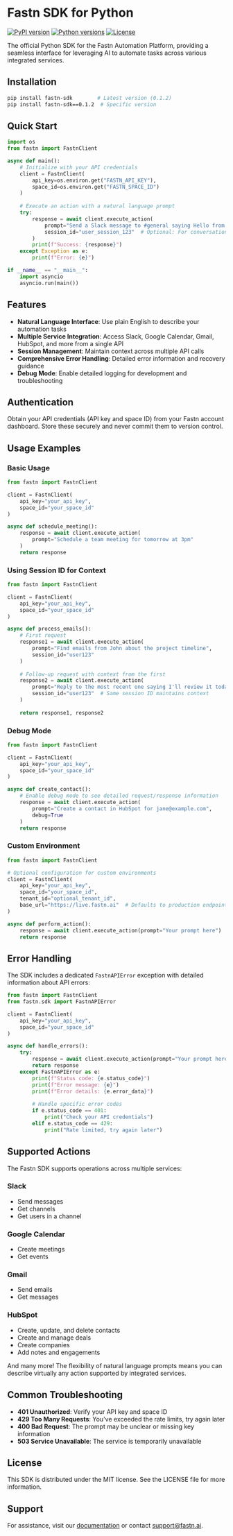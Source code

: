 # Fastn SDK for Python

[![PyPI version](https://img.shields.io/pypi/v/fastn-sdk.svg)](https://pypi.org/project/fastn-sdk/)
[![Python versions](https://img.shields.io/pypi/pyversions/fastn-sdk.svg)](https://pypi.org/project/fastn-sdk/)
[![License](https://img.shields.io/pypi/l/fastn-sdk.svg)](https://github.com/fastnai/fastn-python-sdk/blob/main/LICENSE)

The official Python SDK for the Fastn Automation Platform, providing a seamless interface for leveraging AI to automate tasks across various integrated services.

## Installation

```bash
pip install fastn-sdk        # Latest version (0.1.2)
pip install fastn-sdk==0.1.2  # Specific version
```

## Quick Start

```python
import os
from fastn import FastnClient

async def main():
    # Initialize with your API credentials
    client = FastnClient(
        api_key=os.environ.get("FASTN_API_KEY"),
        space_id=os.environ.get("FASTN_SPACE_ID")
    )
    
    # Execute an action with a natural language prompt
    try:
        response = await client.execute_action(
            prompt="Send a Slack message to #general saying Hello from Fastn SDK!",
            session_id="user_session_123"  # Optional: For conversation context
        )
        print(f"Success: {response}")
    except Exception as e:
        print(f"Error: {e}")

if __name__ == "__main__":
    import asyncio
    asyncio.run(main())
```

## Features

- **Natural Language Interface**: Use plain English to describe your automation tasks
- **Multiple Service Integration**: Access Slack, Google Calendar, Gmail, HubSpot, and more from a single API
- **Session Management**: Maintain context across multiple API calls
- **Comprehensive Error Handling**: Detailed error information and recovery guidance
- **Debug Mode**: Enable detailed logging for development and troubleshooting

## Authentication

Obtain your API credentials (API key and space ID) from your Fastn account dashboard. Store these securely and never commit them to version control.

## Usage Examples

### Basic Usage

```python
from fastn import FastnClient

client = FastnClient(
    api_key="your_api_key", 
    space_id="your_space_id"
)

async def schedule_meeting():
    response = await client.execute_action(
        prompt="Schedule a team meeting for tomorrow at 3pm"
    )
    return response
```

### Using Session ID for Context

```python
from fastn import FastnClient

client = FastnClient(
    api_key="your_api_key", 
    space_id="your_space_id"
)

async def process_emails():
    # First request
    response1 = await client.execute_action(
        prompt="Find emails from John about the project timeline",
        session_id="user123"
    )
    
    # Follow-up request with context from the first
    response2 = await client.execute_action(
        prompt="Reply to the most recent one saying I'll review it today",
        session_id="user123"  # Same session ID maintains context
    )
    
    return response1, response2
```

### Debug Mode

```python
from fastn import FastnClient

client = FastnClient(
    api_key="your_api_key",
    space_id="your_space_id"
)

async def create_contact():
    # Enable debug mode to see detailed request/response information
    response = await client.execute_action(
        prompt="Create a contact in HubSpot for jane@example.com",
        debug=True
    )
    return response
```

### Custom Environment

```python
from fastn import FastnClient

# Optional configuration for custom environments
client = FastnClient(
    api_key="your_api_key",
    space_id="your_space_id",
    tenant_id="optional_tenant_id",
    base_url="https://live.fastn.ai"  # Defaults to production endpoint
)

async def perform_action():
    response = await client.execute_action(prompt="Your prompt here")
    return response
```

## Error Handling

The SDK includes a dedicated `FastnAPIError` exception with detailed information about API errors:

```python
from fastn import FastnClient
from fastn.sdk import FastnAPIError

client = FastnClient(
    api_key="your_api_key",
    space_id="your_space_id"
)

async def handle_errors():
    try:
        response = await client.execute_action(prompt="Your prompt here")
        return response
    except FastnAPIError as e:
        print(f"Status code: {e.status_code}")
        print(f"Error message: {e}")
        print(f"Error details: {e.error_data}")
        
        # Handle specific error codes
        if e.status_code == 401:
            print("Check your API credentials")
        elif e.status_code == 429:
            print("Rate limited, try again later")
```

## Supported Actions

The Fastn SDK supports operations across multiple services:

### Slack
- Send messages
- Get channels
- Get users in a channel

### Google Calendar
- Create meetings
- Get events

### Gmail
- Send emails
- Get messages

### HubSpot
- Create, update, and delete contacts
- Create and manage deals
- Create companies
- Add notes and engagements

And many more! The flexibility of natural language prompts means you can describe virtually any action supported by integrated services.

## Common Troubleshooting

- **401 Unauthorized**: Verify your API key and space ID
- **429 Too Many Requests**: You've exceeded the rate limits, try again later
- **400 Bad Request**: The prompt may be unclear or missing key information
- **503 Service Unavailable**: The service is temporarily unavailable

## License

This SDK is distributed under the MIT license. See the LICENSE file for more information.

## Support

For assistance, visit our [documentation](https://docs.fastn.ai) or contact [support@fastn.ai](mailto:support@fastn.ai). 